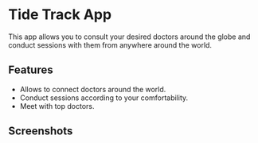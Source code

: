 # Tide Track App

This app allows you to consult your desired doctors around the globe and conduct sessions with them from anywhere around the world.

## Features

- Allows to connect doctors around the world.
- Conduct sessions according to your comfortability.
- Meet with top doctors.

## Screenshots

